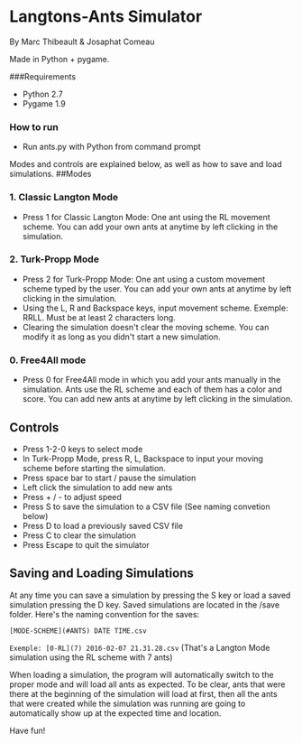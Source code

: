 # Langtons-Ants Simulator
By Marc Thibeault & Josaphat Comeau

Made in Python + pygame. 

###Requirements
* Python 2.7
* Pygame 1.9

### How to run
* Run ants.py with Python from command prompt

Modes and controls are explained below, as well as how to save and load simulations.
##Modes
### 1. Classic Langton Mode
* Press 1 for Classic Langton Mode: One ant using the RL movement scheme. You can add your own ants at anytime by left clicking in the simulation. 

### 2. Turk-Propp Mode
* Press 2 for Turk-Propp Mode: One ant using a custom movement scheme typed by the user. You can add your own ants at anytime by left clicking in the simulation. 
* Using the L, R and Backspace  keys, input movement scheme. Exemple: RRLL. Must be at least 2 characters long.
* Clearing the simulation doesn't clear the moving scheme. You can modify it as long as you didn't start a new simulation. 

### 0. Free4All mode
* Press 0 for Free4All mode in which you add your ants manually in the simulation. Ants use the RL scheme and each of them has a color and score. You can add new ants at anytime by left clicking in the simulation. 
 
 ## Controls
* Press 1-2-0 keys to select mode
* In Turk-Propp Mode, press R, L, Backspace to input your moving scheme before starting the simulation. 
* Press space bar to start / pause the simulation
* Left click the simulation to add new ants
* Press + / - to adjust speed
* Press S to save the simulation to a CSV file (See naming convetion below)
* Press D to load a previously saved CSV file
* Press C to clear the simulation
* Press Escape to quit the simulator

## Saving and Loading Simulations
At any time you can save a simulation by pressing the S key or load a saved simulation pressing the D key. Saved simulations are located in the /save folder. Here's the naming convention for the saves:

`[MODE-SCHEME](#ANTS) DATE TIME.csv`

`Exemple: [0-RL](7) 2016-02-07 21.31.28.csv` (That's a Langton Mode simulation using the RL scheme with 7 ants)

When loading a simulation, the program will automatically switch to the proper mode and will load all ants as expected. To be clear, ants that were there at the beginning of the simulation will load at first, then all the ants that were created while the simulation was running are going to automatically show up at the expected time and location. 

Have fun! 
